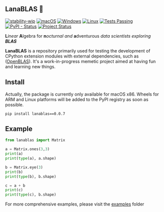 ## LanaBLAS 🐑

[![stability-wip](https://img.shields.io/badge/stability-wip-lightgrey.svg)](https://github.com/mkenney/software-guides/blob/master/STABILITY-BADGES.md#work-in-progress) [![macOS](https://img.shields.io/badge/macos-compatible-brightgreen.svg)](https://github.com/your-repo) [![Windows](https://img.shields.io/badge/windows-not%20compatible-red.svg)](https://github.com/your-repo) [![Linux](https://img.shields.io/badge/linux-not%20compatible-red.svg)](https://github.com/your-repo) [![Tests Passing](https://img.shields.io/badge/tests-passing-brightgreen.svg)](https://github.com/your-repo) [![PyPI - Status](https://img.shields.io/pypi/v/lanablas.svg)](https://pypi.org/project/lanablas/) [![Project Status](https://img.shields.io/badge/status-broken-red)](https://github.com/USER/REPO)




**L***inear* **A**lgebra for **n***octurnal* *and* **a**dventurous *data scientists exploring **BLAS***


**LanaBLAS** is a repository primarily used for testing the development of CPython extension modules with external dependencies, such as ([OpenBLAS](https://github.com/xianyi/OpenBLAS)). It's a work-in-progress memetic project aimed at having fun and learning new things.


## Install 

Actually, the package is currently only available for macOS x86. Wheels for ARM and Linux platforms will be added to the PyPI registry as soon as possible.

```console
pip install lanablas==0.0.7
```

## Example 

```python
from lanablas import Matrix

a = Matrix.ones(3,3)
print(a)
print(type(a), a.shape)

b = Matrix.eye(3)
print(b)
print(type(b), b.shape)

c = a + b
print(c)
print(type(c), b.shape)
```

For more comprehensive examples, please visit the [examples](https://github.com/marcosalvalaggio/lana-blas/tree/main/examples) folder

